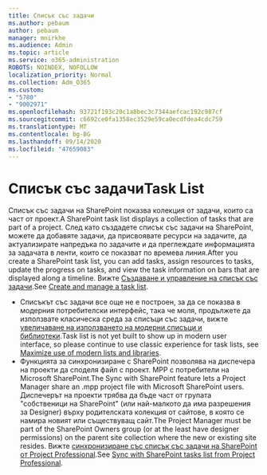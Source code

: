 ```yaml
---
title: Списък със задачи
ms.author: pebaum
author: pebaum
manager: mnirkhe
ms.audience: Admin
ms.topic: article
ms.service: o365-administration
ROBOTS: NOINDEX, NOFOLLOW
localization_priority: Normal
ms.collection: Adm_O365
ms.custom:
- "5780"
- "9002971"
ms.openlocfilehash: 93721f193c20c1a8bec3c7344aefcac192c987cf
ms.sourcegitcommit: c6692ce0fa1358ec3529e59ca0ecdfdea4cdc759
ms.translationtype: MT
ms.contentlocale: bg-BG
ms.lasthandoff: 09/14/2020
ms.locfileid: "47659083"
---
```

# <a name="task-list"></a><span data-ttu-id="a1da2-102">Списък със задачи</span><span class="sxs-lookup"><span data-stu-id="a1da2-102">Task List</span></span>

<span data-ttu-id="a1da2-103">Списък със задачи на SharePoint показва колекция от задачи, които са част от проект.</span><span class="sxs-lookup"><span data-stu-id="a1da2-103">A SharePoint task list displays a collection of tasks that are part of a project.</span></span> <span data-ttu-id="a1da2-104">След като създадете списък със задачи на SharePoint, можете да добавяте задачи, да присвоявате ресурси на задачите, да актуализирате напредъка по задачите и да преглеждате информацията за задачата в ленти, които се показват по времева линия.</span><span class="sxs-lookup"><span data-stu-id="a1da2-104">After you create a SharePoint task list, you can add tasks, assign resources to tasks, update the progress on tasks, and view the task information on bars that are displayed along a timeline.</span></span> <span data-ttu-id="a1da2-105">Вижте [Създаване и управление на списък със задачи](https://support.microsoft.com/office/466ad207-46fd-4c77-9af1-41bc23cec21a).</span><span class="sxs-lookup"><span data-stu-id="a1da2-105">See [Create and manage a task list](https://support.microsoft.com/office/466ad207-46fd-4c77-9af1-41bc23cec21a).</span></span>  

-   <span data-ttu-id="a1da2-106">Списъкът със задачи все още не е построен, за да се показва в модерния потребителски интерфейс, така че моля, продължете да използвате класическа среда за списъци със задачи, вижте [увеличаване на използването на модерни списъци и библиотеки](https://docs.microsoft.com/sharepoint/dev/transform/modernize-userinterface-lists-and-libraries).</span><span class="sxs-lookup"><span data-stu-id="a1da2-106">Task list is not yet built to show up in modern user interface, so please continue to use classic experience for task lists, see [Maximize use of modern lists and libraries](https://docs.microsoft.com/sharepoint/dev/transform/modernize-userinterface-lists-and-libraries).</span></span>
-   <span data-ttu-id="a1da2-107">Функцията за синхронизиране с SharePoint позволява на диспечера на проекти да споделя файл с проект. MPP с потребители на Microsoft SharePoint.</span><span class="sxs-lookup"><span data-stu-id="a1da2-107">The Sync with SharePoint feature lets a Project Manager share an .mpp project file with Microsoft SharePoint users.</span></span> <span data-ttu-id="a1da2-108">Диспечерът на проекти трябва да бъде част от групата "собственици на SharePoint" (или най-малкото да има разрешения за Designer) върху родителската колекция от сайтове, в която се намира новият или съществуващ сайт.</span><span class="sxs-lookup"><span data-stu-id="a1da2-108">The Project Manager must be part of the SharePoint Owners group (or at the least have designer permissions) on the parent site collection where the new or existing site resides.</span></span> <span data-ttu-id="a1da2-109">Вижте [синхронизиране със списък със задачи на SharePoint от Project Professional](https://docs.microsoft.com/office/troubleshoot/project/sync-with-tasks-from-project).</span><span class="sxs-lookup"><span data-stu-id="a1da2-109">See [Sync with SharePoint tasks list from Project Professional](https://docs.microsoft.com/office/troubleshoot/project/sync-with-tasks-from-project).</span></span>